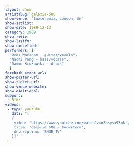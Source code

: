```yaml
---
layout: show
artistslug: galaxie-500
show-venue: 'Subterania, London, UK'
show-setlist: 
show-date: 1989-12-13
category: 1989
show-radio: 
show-lastfm: 
show-cancelled: 
performers: [
  "Dean Wareham - guitar/vocals",
  "Naomi Yang - bass/vocals",
  "Damon Krukowski - drums"
  ]
facebook-event-url: 
show-poster-url: 
show-ticket-url: 
show-venue-website: 
show-additional: 
support:
 - Ride
videos:
 - type: youtube
   data: "[
   {
    video: 'https://www.youtube.com/watch?v=oZosyvu95mk',
    title: 'Galaxie 500 - Snowstorm',
    description: 'SNUB TV'
   }]"
---
```


